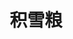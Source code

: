 ---
title: 积雪粮
description:  磨砖作镜，积雪为粮，迷了几多年少。
image:  cover.png

# Badge style
# style:
#     background: "#2a9d8f"
#     color: "#fff"
---